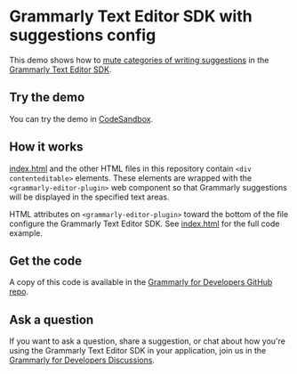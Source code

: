 # Grammarly Text Editor SDK with suggestions config

This demo shows how to [mute categories of writing suggestions](https://developer.grammarly.com/docs/api/editor-sdk/editorconfig#suggestions) in the [Grammarly Text Editor SDK](https://developer.grammarly.com/).

## Try the demo

You can try the demo in [CodeSandbox](https://codesandbox.io/s/github/grammarly/grammarly-for-developers/tree/main/examples/editor-sdk-suggestions-config?file=/public/index.html).

## How it works

[index.html](./public/index.html) and the other HTML files in this repository contain `<div contenteditable>` elements. These elements are wrapped with the `<grammarly-editor-plugin>` web component so that Grammarly suggestions will be displayed in the specified text areas. 

HTML attributes on `<grammarly-editor-plugin>` toward the bottom of the file configure the Grammarly Text Editor SDK. See [index.html](./public/index.html) for the full code example.

## Get the code

A copy of this code is available in the [Grammarly for Developers GitHub repo](https://github.com/grammarly/grammarly-for-developers/tree/main/examples/editor-sdk-suggestions-config).

## Ask a question

If you want to ask a question, share a suggestion, or chat about how you're using the Grammarly Text Editor SDK in your application, join us in the [Grammarly for Developers Discussions](https://github.com/grammarly/grammarly-for-developers/discussions).
